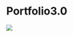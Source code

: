 # Portfolio3.0
<img src="https://raw.githubusercontent.com/Alikhanjan99/Portfolio3.0/main/Screen%20shorts/%23home.png)https://raw.githubusercontent.com/Alikhanjan99/Portfolio3.0/main/Screen%20shorts/%23home.png">
